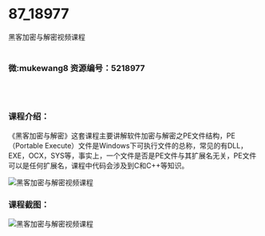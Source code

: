# 87_18977
黑客加密与解密视频课程
<br/></br>
<h3>微:mukewang8 资源编号：5218977</h3>
<br/></br>
<h3>课程介绍：</h3>
<p>《<a title="查看与 黑客 相关的文章" target="_blank">黑客</a>加密与解密》这套课程主要讲解软件加密与解密之PE文件结构，PE（Portable Execute）文件是Windows下可执行文件的总称，常见的有DLL，EXE，OCX，SYS等，事实上，一个文件是否是PE文件与其扩展名无关，PE文件可以是任何扩展名，课程中代码会涉及到C和C++等知识。</p>
<p><img src="https://www.ko996.com/wp-content/uploads/img/2021/03/1-53-300x220.png" alt="黑客加密与解密视频课程"></p>
<div class="info-desc">
<h3>课程截图：</h3>
<p><img src="https://www.ko996.com/wp-content/uploads/img/2021/03/2-49.png" alt="黑客加密与解密视频课程"></p>


			
</div>

